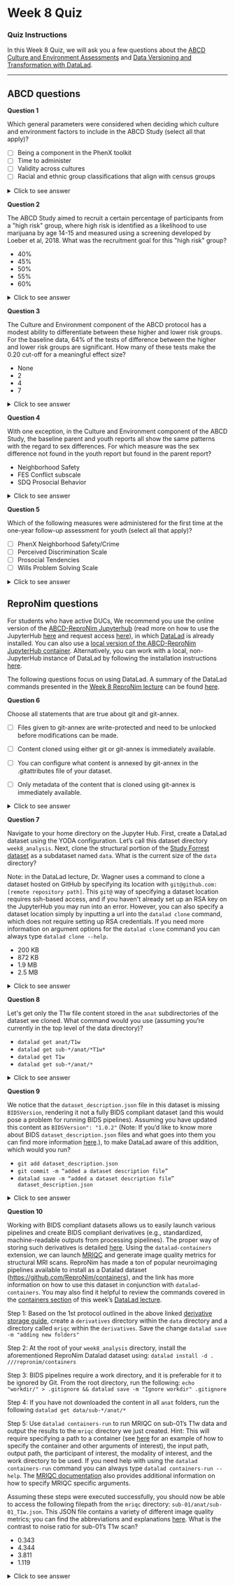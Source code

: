 # Week 8 Quiz

### Quiz Instructions

In this Week 8 Quiz, we will ask you a few questions about the [ABCD Culture and Environment Assessments](https://youtu.be/EbHXALb484k) and [Data Versioning and Transformation with DataLad](https://youtu.be/udLVUyZQanw).

***

## ABCD questions

**Question 1**

Which general parameters were considered when deciding which culture and environment factors to include in the ABCD Study (select all that apply)?

- [ ] Being a component in the PhenX toolkit
- [ ] Time to administer
- [ ] Validity across cultures
- [ ] Racial and ethnic group classifications that align with census groups

<details>
<summary>Click to see answer</summary>

- Being a component in the PhenX toolkit
- Time to administer
- Validity across cultures

The [Zucker et al](https://pubmed.ncbi.nlm.nih.gov/29627333/) paper specifically mentions that the census group classifications are inadequate. All other options can be found in Section 2 `Description of measures` of the paper

***

</details>

**Question 2**

The ABCD Study aimed to recruit a certain percentage of participants from a "high risk" group, where high risk is identified as a likelihood to use marijuana by age 14-15 and measured using a screening developed by Loeber et al, 2018. What was the recruitment goal for this "high risk" group?

- 40%
- 45%
- 50%
- 55%
- 60%


<details>
<summary>Click to see answer</summary>

- 50% ([ABCD Culture and Environment Assessments lecture video 28:25](https://youtu.be/EbHXALb484k?t=1705))

***

</details>

**Question 3**

The Culture and Environment component of the ABCD protocol has a modest ability to differentiate between these higher and lower risk groups. For the baseline data, 64% of the tests of difference between the higher and lower risk groups are significant. How many of these tests make the 0.20 cut-off for a meaningful effect size?

- None
- 2
- 4
- 7


<details>
<summary>Click to see answer</summary>

- 4

This can be answered by looking at Table 3 of the [Zucker et al](https://pubmed.ncbi.nlm.nih.gov/29627333/) paper or simply by reading its conclusion. _Although 64% of the tests of difference between the higher and lower risk groups are significant (80% of the Youth measures and 53% of the measures completed by parents), only four make the cut-off for a meaningful effect size, 0.20_

***

</details>

**Question 4**

With one exception, in the Culture and Environment component of the ABCD Study, the baseline parent and youth reports all show the same patterns with the regard to sex differences. For which measure was the sex difference not found in the youth report but found in the parent report?

- Neighborhood Safety
- FES Conflict subscale
- SDQ Prosocial Behavior

<details>
<summary>Click to see answer</summary>

- Neighborhood Safety

This can be answered by looking at Table 4 of the [Zucker et al](https://pubmed.ncbi.nlm.nih.gov/29627333/) paper or the conclusion part. _With the exception of the ratings of no differences for Neighborhood Safety, strong sex differences are present in all of the Youth Report measures of their experience of the proximal social environment._

***

</details>

**Question 5**

Which of the following measures were administered for the first time at the one-year follow-up assessment for youth (select all that apply)?

- [ ] PhenX Neighborhood Safety/Crime
- [ ] Perceived Discrimination Scale
- [ ] Prosocial Tendencies
- [ ] Wills Problem Solving Scale

<details>
<summary>Click to see answer</summary>

- Perceived Discrimination Scale (video 20:38)
- Wills Problem Solving Scale (video 23:30)

***

</details>

## ReproNim questions

For students who have active DUCs, We recommend you use the online version of
the [ABCD-ReproNim Jupyterhub](https://abcd.repronim.org/) (read more on how to use the JupyterHub [here](https://docs.google.com/document/d/1kXvK2c_N9TkIAYn21WfzlCPtJvxhjW13Ftf0DwnAnlg/edit#heading=h.yb1hc7y3vc15) and request access [here](https://docs.google.com/forms/d/e/1FAIpQLSefrxRzdjFak_BoxTL5bE-TnsJdg9KbGvFdOwuW7zliZ96z7g/viewform?usp=sf_link)), in which [DataLad](https://www.datalad.org/) is already installed. You can also use a [local version of the ABCD-ReproNim JupyterHub container](https://neurostars.org/t/using-abcd-repronim-jupyterhub-container-locally-via-docker/17439). Alternatively, you can work with a local, non-JupyterHub instance of DataLad by following the installation instructions [here](https://handbook.datalad.org/en/latest/intro/installation.html).

The following questions focus on using DataLad. A summary of the DataLad commands presented in the [Week 8 ReproNim lecture](https://youtu.be/udLVUyZQanw) can be found [here](http://handbook.datalad.org/en/latest/code_from_chapters/ABCD.html#abcd).

**Question 6**

Choose all statements that are true about git and git-annex.


- [ ] Files given to git-annex are write-protected and need to be unlocked before modifications can be made.
- [ ] Content cloned using either git or git-annex is immediately available.
- [ ] You can configure what content is annexed by git-annex in the .gitattributes file of your dataset.
- [ ] Only metadata of the content that is cloned using git-annex is immediately available.


<details>
<summary>Click to see answer</summary>

- Files given to git-annex are write-protected and need to be unlocked before modifications can be made.
- You can configure what content is annexed by git-annex in the .gitattributes file of your dataset.
- Only metadata of the content that is cloned using git-annex is immediately available.

***

</details>

**Question 7**

Navigate to your home directory on the Jupyter Hub. First, create a DataLad dataset using the YODA configuration. Let’s call this dataset directory `week8_analysis`. Next, clone the structural portion of the [Study Forrest dataset](https://github.com/psychoinformatics-de/studyforrest-data-structural) as a subdataset named `data`. What is the current size of the `data` directory?

Note: in the DataLad lecture, Dr. Wagner uses a command to clone a dataset hosted on GitHub by specifying its location with `git@github.com:[remote repository path]`. This `git@` way of specifying a dataset location requires ssh-based access, and if you haven't already set up an RSA key on the JupyterHub you may run into an error. However, you can also specify a dataset location simply by inputting a url into the `datalad clone` command, which does not require setting up RSA credentials. If you need more information on argument options for the `datalad clone` command you can always type `datalad clone --help`.

- 200 KB
- 872 KB
- 1.9 MB
- 2.5 MB


<details>
<summary>Click to see answer</summary>

- 872 KB (if using the local docker)
- 1.9 M (if using JupyterHub)

Datalad solution
- `datalad create -c yoda week8_analysis`
- `cd week8_analysis`
- `datalad clone -d . https://github.com/psychoinformatics-de/studyforrest-data-structural.git data/`
- `cd data`
- `du -sh`

***

</details>

**Question 8**

Let's get only the T1w file content stored in the `anat` subdirectories of the dataset we cloned. What command would you use (assuming you’re currently in the top level of the data directory)?

- `datalad get anat/T1w`
- `datalad get sub-*/anat/*T1w*`
- `datalad get T1w`
- `datalad get sub-*/anat/*`

<details>
<summary>Click to see answer</summary>

- `datalad get sub-*/anat/*T1w*`

***

</details>

**Question 9**

We notice that the `dataset_description.json` file in this dataset is missing `BIDSVersion`, rendering it not a fully BIDS compliant dataset (and this would pose a problem for running BIDS pipelines). Assuming you have updated this content as `BIDSVersion": "1.0.2"` (Note: If you’d like to know more about BIDS `dataset_description.json` files and what goes into them you can find more information [here](https://bids-specification.readthedocs.io/en/stable/03-modality-agnostic-files.html).), to make DataLad aware of this addition, which would you run?

- `git add dataset_description.json`
- `git commit -m “added a dataset description file”`
- `datalad save -m “added a dataset description file” dataset_description.json`

<details>
<summary>Click to see answer</summary>

- `datalad save -m “added a dataset description file” dataset_description.json`

***

</details>

**Question 10**

Working with BIDS compliant datasets allows us to easily launch various pipelines and create BIDS compliant derivatives (e.g., standardized, machine-readable outputs from processing pipelines). The proper way of storing such derivatives is detailed [here](https://bids-specification.readthedocs.io/en/latest/02-common-principles.html#storage-of-derived-datasets). Using the `datalad-containers` extension, we can launch [MRIQC](https://mriqc.readthedocs.io/en/latest/) and generate image quality metrics for structural MRI scans. ReproNim has made a ton of popular neuroimaging pipelines available to install as a Datalad dataset (https://github.com/ReproNim/containers), and the link has more information on how to use this dataset in conjunction with `datalad-containers`.  You may also find it helpful to review the commands covered in the [containers section](http://handbook.datalad.org/en/latest/code_from_chapters/ABCD.html#computational-reproducibility) of this week’s [DataLad lecture](https://youtu.be/udLVUyZQanw?t=1962).

Step 1: Based on the 1st protocol outlined in the above linked [derivative storage guide](https://bids-specification.readthedocs.io/en/latest/02-common-principles.html#storage-of-derived-datasets), create a `derivatives` directory within the `data` directory and a directory called `mriqc` within the `derivatives`. Save the change `datalad save -m "adding new folders"` 

Step 2: At the root of your `week8_analysis` directory, install the aforementioned ReproNim Datalad dataset using: `datalad install -d . ///repronim/containers`

Step 3: BIDS pipelines require a work directory, and it is preferable for it to be ignored by Git. From the root directory, run the following: `echo "workdir/" > .gitignore && datalad save -m "Ignore workdir" .gitignore`

Step 4: If you have not downloaded the content in all `anat` folders, run the following `datalad get data/sub-*/anat/*`

Step 5: Use `datalad containers-run` to run MRIQC on sub-01’s T1w data and output the results to the `mriqc` directory we just created. Hint: This will require specifying a path to a container (see [here](https://github.com/ReproNim/containers#a-typical-workflow) for an example of how to specify the container and other arguments of interest), the input path, output path, the participant of interest, the modality of interest, and the work directory to be used. If you need help with using the `datalad containers-run` command you can always type `datalad containers-run --help`. The [MRIQC documentation](https://mriqc.readthedocs.io/en/latest/running.html) also provides additional information on how to specify MRIQC specific arguments.

Assuming these steps were executed successfully, you should now be able to access the following filepath from the `mriqc` directory: `sub-01/anat/sub-01_T1w.json`. This JSON file contains a variety of different image quality metrics; you can find the abbreviations and explanations [here](https://mriqc.readthedocs.io/en/latest/iqms/t1w.html). What is the contrast to noise ratio for sub-01’s T1w scan?


- 0.343
- 4.344
- 3.811
- 1.119

<details>
<summary>Click to see answer</summary>

- 3.811

Datalad solution: 
- `cd /home/jovyan/week8_analysis` (if you are using the local docker, change the path accordingly)
- `mkdir data/derivatives/mriqc -p && datalad save -m "adding new folders"` 
- `datalad install -d . ///repronim/containers`
- `echo "workdir/" > .gitignore && datalad save -m "Ignore workdir" .gitignore`
- `datalad get data/sub-*/anat/*`
- `datalad containers-run -n containers/bids-mriqc --input data/sub-01/anat/sub-01_T1w.nii.gz --output data/derivatives/mriqc data data/derivatives/mriqc participant --participant-label 01 -m T1w -w workdir`

Template for running datalad containers
```
datalad containers-run \
        -n containers/bids-mriqc \
        --input sourcedata \
        --output . \
        '{inputs}' '{outputs}' participant --participant-label %02d -w workdir
```

Note that the --input to Datalad differs from the input argument to mriqc. This is because we're specifying a specific file for Datalad to download as opposed to the root of the BIDS directory that MRIQC expects. The output is the same for both Datalad and MRIQC.

</details>
